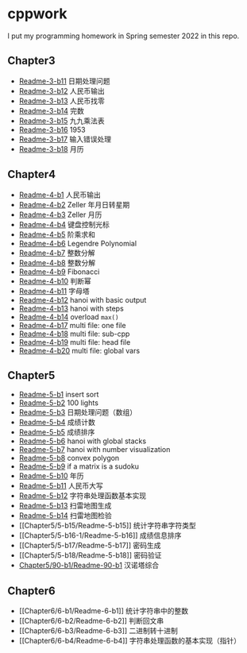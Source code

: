 # cppwork

I put my programming homework in Spring semester 2022 in this repo.

## Chapter3

- [Readme-3-b11](Readme-3-b11.md) 日期处理问题
- [Readme-3-b12](Readme-3-b12.md) 人民币输出
- [Readme-3-b13](Readme-3-b13.md) 人民币找零
- [Readme-3-b14](Readme-3-b14.md) 完数
- [Readme-3-b15](Readme-3-b15.md) 九九乘法表
- [Readme-3-b16](Readme-3-b16.md) 1953
- [Readme-3-b17](Readme-3-b17.md) 输入错误处理
- [Readme-3-b18](Readme-3-b18.md) 月历

## Chapter4

- [Readme-4-b1](Readme-4-b1.md) 人民币输出
- [Readme-4-b2](Readme-4-b2.md) Zeller 年月日转星期
- [Readme-4-b3](Readme-4-b3.md) Zeller 月历
- [Readme-4-b4](Readme-4-b4.md) 键盘控制光标
- [Readme-4-b5](Readme-4-b5.md) 阶乘求和
- [Readme-4-b6](Readme-4-b6.md) Legendre Polynomial
- [Readme-4-b7](Readme-4-b7.md) 整数分解
- [Readme-4-b8](Readme-4-b8.md) 整数分解
- [Readme-4-b9](Readme-4-b9.md) Fibonacci
- [Readme-4-b10](Readme-4-b10.md) 判断幂
- [Readme-4-b11](Readme-4-b11.md) 字母塔
- [Readme-4-b12](Readme-4-b12.md) hanoi with basic output
- [Readme-4-b13](Readme-4-b13.md) hanoi with steps
- [Readme-4-b14](Readme-4-b14.md) overload ``max()``
- [Readme-4-b17](Readme-4-b17.md) multi file: one file
- [Readme-4-b18](Readme-4-b18.md) multi file: sub-cpp
- [Readme-4-b19](Readme-4-b19.md) multi file: head file
- [Readme-4-b20](Readme-4-b20.md) multi file: global vars

## Chapter5

- [Readme-5-b1](Readme-5-b1.md) insert sort
- [Readme-5-b2](Readme-5-b2.md) 100 lights
- [Readme-5-b3](Readme-5-b3.md) 日期处理问题（数组）
- [Readme-5-b4](Readme-5-b4.md) 成绩计数
- [Readme-5-b5](Readme-5-b5.md) 成绩排序
- [Readme-5-b6](Readme-5-b6.md) hanoi with global stacks
- [Readme-5-b7](Readme-5-b7.md) hanoi with number visualization
- [Readme-5-b8](Readme-5-b8.md) convex polygon
- [Readme-5-b9](Readme-5-b9.md) if a matrix is a sudoku
- [Readme-5-b10](Readme-5-b10.md) 年历
- [Readme-5-b11](Readme-5-b11.md) 人民币大写
- [Readme-5-b12](Readme-5-b12.md) 字符串处理函数基本实现
- [Readme-5-b13](Readme-5-b13.md) 扫雷地图生成
- [Readme-5-b14](Readme-5-b14.md) 扫雷地图检验
- [[Chapter5/5-b15/Readme-5-b15]] 统计字符串字符类型
- [[Chapter5/5-b16-1/Readme-5-b16]] 成绩信息排序
- [[Chapter5/5-b17/Readme-5-b17]] 密码生成
- [[Chapter5/5-b18/Readme-5-b18]] 密码验证
- [Chapter5/90-b1/Readme-90-b1](Chapter5/90-b1/Readme-90-b1.md) 汉诺塔综合

## Chapter6

- [[Chapter6/6-b1/Readme-6-b1]] 统计字符串中的整数
- [[Chapter6/6-b2/Readme-6-b2]] 判断回文串
- [[Chapter6/6-b3/Readme-6-b3]] 二进制转十进制
- [[Chapter6/6-b4/Readme-6-b4]] 字符串处理函数的基本实现（指针）